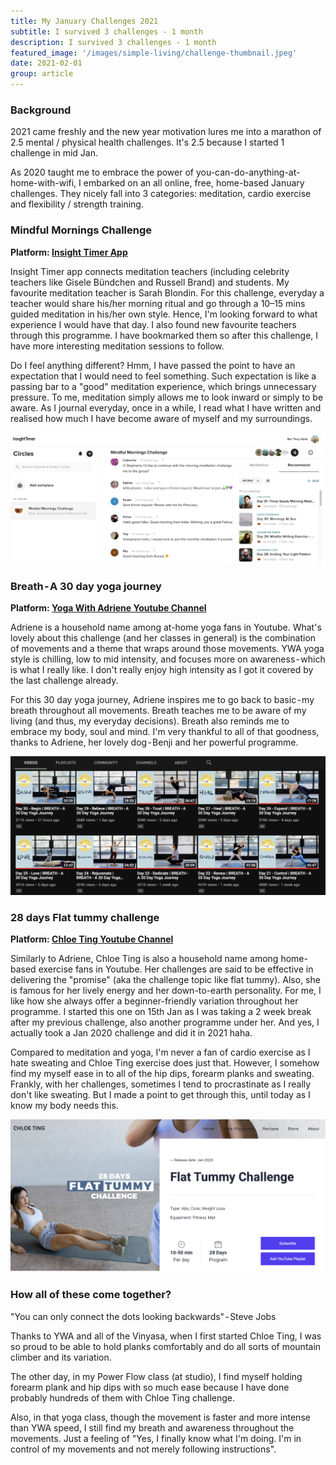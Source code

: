 ```yaml
---
title: My January Challenges 2021
subtitle: I survived 3 challenges - 1 month
description: I survived 3 challenges - 1 month
featured_image: '/images/simple-living/challenge-thumbnail.jpeg'
date: 2021-02-01
group: article
---
```

### Background

2021 came freshly and the new year motivation lures me into a marathon of 2.5 mental / physical health challenges. It's 2.5 because I started 1 challenge in mid Jan. 

As 2020 taught me to embrace the power of you-can-do-anything-at-home-with-wifi, I embarked on an all online, free, home-based January challenges. They nicely fall into 3 categories: meditation, cardio exercise and flexibility / strength training.

### Mindful Mornings Challenge
**Platform: [Insight Timer App](https://medium.com/r?url=https%3A%2F%2Finsighttimer.com%2Fcircles%2FWzIyDclLe1gtgomWfDrZ)**

Insight Timer app connects meditation teachers (including celebrity teachers like Gisele Bündchen and Russell Brand) and students. My favourite meditation teacher is Sarah Blondin. For this challenge, everyday a teacher would share his/her morning ritual and go through a 10–15 mins guided meditation in his/her own style. Hence, I'm looking forward to what experience I would have that day. I also found new favourite teachers through this programme. I have bookmarked them so after this challenge, I have more interesting meditation sessions to follow.

Do I feel anything different? Hmm, I have passed the point to have an expectation that I would need to feel something. Such expectation is like a passing bar to a "good" meditation experience, which brings unnecessary pressure. To me, meditation simply allows me to look inward or simply to be aware. As I journal everyday, once in a while, I read what I have written and realised how much I have become aware of myself and my surroundings.

![Insight Timer Mindful Mornings Challenge](/images/simple-living/challenge-meditation.png)

### Breath - A 30 day yoga journey
**Platform: [Yoga With Adriene Youtube Channel](https://www.youtube.com/user/yogawithadriene)**

Adriene is a household name among at-home yoga fans in Youtube. What's lovely about this challenge (and her classes in general) is the combination of movements and a theme that wraps around those movements. YWA yoga style is chilling, low to mid intensity, and focuses more on awareness - which is what I really like. I don't really enjoy high intensity as I got it covered by the last challenge already. 

For this 30 day yoga journey, Adriene inspires  me to go back to basic - my breath throughout all movements. Breath teaches me to be aware of my living (and thus, my everyday decisions). Breath also reminds me to embrace my body, soul and mind. I'm very thankful to all of that goodness, thanks to Adriene, her lovely dog - Benji and her powerful programme.

![Ygoa With Adriene 30 day January challenge](/images/simple-living/challenge-yoga.png)

### 28 days Flat tummy challenge
**Platform: [Chloe Ting Youtube Channel](https://www.chloeting.com/program/2020/flat-tummy-challenge.html)**

Similarly to Adriene, Chloe Ting is also a household name among home-based exercise fans in Youtube. Her challenges are said to be effective in delivering the "promise" (aka the challenge topic like flat tummy). Also, she is famous for her lively energy and her down-to-earth personality. For me, I like how she always offer a beginner-friendly variation throughout her programme. I started this one on 15th Jan as I was taking a 2 week break after my previous challenge, also another programme under her. And yes, I actually took a Jan 2020 challenge and did it in 2021 haha.

Compared to meditation and yoga, I'm never a fan of cardio exercise as I hate sweating and Chloe Ting exercise does just that. However, I somehow find my myself ease in to all of the hip dips, forearm planks and sweating. Frankly, with her challenges, sometimes I tend to procrastinate as I really don't like sweating. But I made a point to get through this, until today as I know my body needs this.

![Chloe Ting 28 days flat tummy challenge](/images/simple-living/challenge-cardio-exercise.png)

### How all of these come together?

"You can only connect the dots looking backwards" - Steve Jobs

Thanks to YWA and all of the Vinyasa, when I first started Chloe Ting, I was so proud to be able to hold planks comfortably and do all sorts of mountain climber and its variation.

The other day, in my Power Flow class (at studio), I find myself holding forearm plank and hip dips with so much ease because I have done probably hundreds of them with Chloe Ting challenge.

Also, in that yoga class, though the movement is faster and more intense than YWA speed, I still find my breath and awareness throughout the movements. Just a feeling of "Yes, I finally know what I'm doing. I'm in control of my movements and not merely following instructions".

